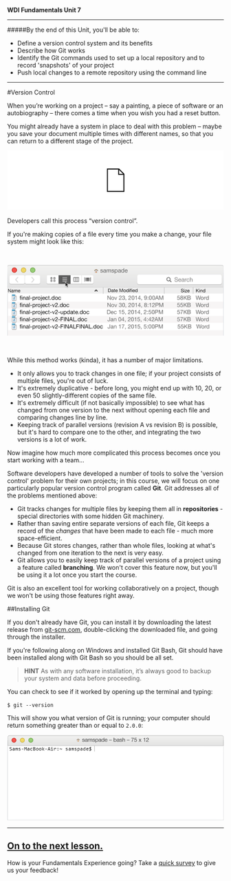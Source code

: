 **WDI Fundamentals Unit 7**

---

#####By the end of this Unit, you'll be able to:
* Define a version control system and its benefits
* Describe how Git works
* Identify the Git commands used to set up a local repository and to record 'snapshots' of your project
* Push local changes to a remote repository using the command line

---


#Version Control

When you’re working on a project – say a painting, a piece of software or an autobiography – there comes a time when you wish you had a reset button.

You might already have a system in place to deal with this problem – maybe you save your document multiple times with different names, so that you can return to a different stage of the project.

![Version Control](../assets/chapter2/version-control.gif)

Developers call this process “version control”.

If you're making copies of a file every time you make a change, your file system might look like this:

<br>

![Bad VCS](../assets/chapter2/bad_vcs.png)

<br>

While this method works (kinda), it has a number of major limitations.
* It only allows you to track changes in one file; if your project consists of multiple files, you're out of luck.
* It's extremely duplicative - before long, you might end up with 10, 20, or even 50 slightly-different copies of the same file.
* It's extremely difficult (if not basically impossible) to see what has changed from one version to the next without opening each file and comparing changes line by line.
* Keeping track of parallel versions (revision A vs revision B) is possible, but it's hard to compare one to the other, and integrating the two versions is a lot of work.

Now imagine how much more complicated this process becomes once you start working with a team...

Software developers have developed a number of tools to solve the 'version control' problem for their own projects; in this course, we will focus on one particularly popular version control program called **Git**. Git addresses all of the problems mentioned above:
* Git tracks changes for multiple files by keeping them all in **repositories** - special directories with some hidden Git machinery.
* Rather than saving entire separate versions of each file, Git keeps a record of the *changes* that have been made to each file - much more space-efficient.
* Because Git stores changes, rather than whole files, looking at what's changed from one iteration to the next is very easy.
* Git allows you to easily keep track of parallel versions of a project using a feature called **branching**. We won't cover this feature now, but you'll be using it a lot once you start the course.

Git is also an excellent tool for working collaboratively on a project, though we won't be using those features right away.

##Installing Git

If you don't already have Git, you can install it by downloading the latest release from [git-scm.com](http://git-scm.com/download/mac), double-clicking the downloaded file, and going through the installer.

If you're following along on Windows and installed Git Bash, Git should have been installed along with Git Bash so you should be all set.

> **HINT** As with any software installation, it’s always good to backup your system and data before proceeding.

You can check to see if it worked by opening up the terminal and typing:

```
$ git --version
```

This will show you what version of Git is running; your computer should return something greater than or equal to `2.0.0`:

![Check to See What Version of Git is Running](../assets/chapter2/git_installed.gif)

---

[On to the next lesson.](02_lesson.md)
---
How is your Fundamentals Experience going? Take a [quick survey](../feedback.md) to give us your feedback!

